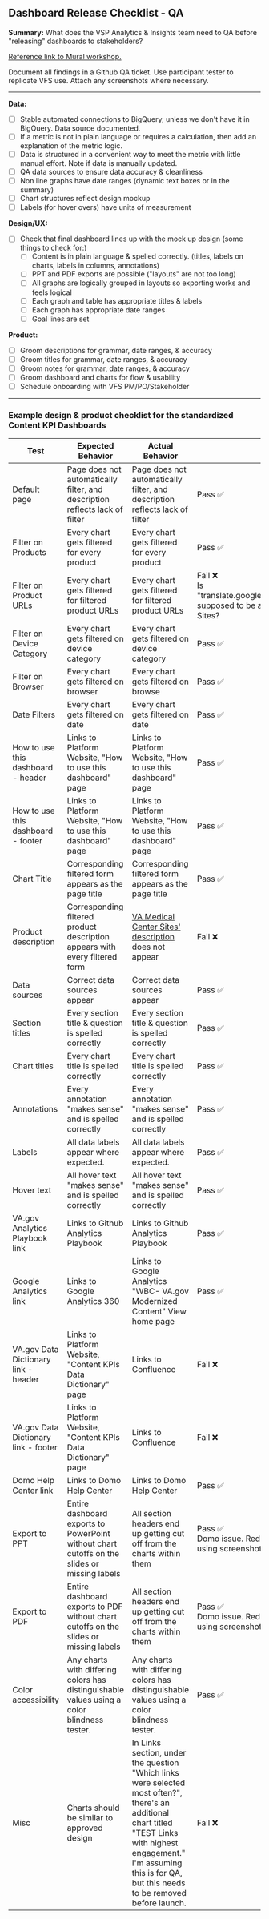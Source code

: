 ## Dashboard Release Checklist - QA

**Summary:** What does the VSP Analytics & Insights team need to QA before "releasing" dashboards to stakeholders?

[Reference link to Mural workshop.](https://app.mural.co/t/adhocvetsgov9623/m/adhocvetsgov9623/1588869654736/1016c93b9f51bc33c49b1d404c716730b052ed90)

Document all findings in a Github QA ticket. Use participant tester to replicate VFS use. Attach any screenshots where necessary.

---


**Data:**
  - [ ] Stable automated connections to BigQuery, unless we don't have it in BigQuery. Data source documented.
  - [ ] If a metric is not in plain language or requires a calculation, then add an explanation of the metric logic.
  - [ ] Data is structured in a convenient way to meet the metric with little manual effort. Note if data is manually updated.
  - [ ] QA data sources to ensure data accuracy & cleanliness
  - [ ] Non line graphs have date ranges (dynamic text boxes or in the summary)
  - [ ] Chart structures reflect design mockup
  - [ ] Labels (for hover overs) have units of measurement

**Design/UX:**

- [ ] Check that final dashboard lines up with the mock up design (some things to check for:)
  - [ ] Content is in plain language & spelled correctly. (titles, labels on charts, labels in columns, annotations)
  - [ ] PPT and PDF exports are possible ("layouts" are not too long)
  - [ ] All graphs are logically grouped in layouts so exporting works and feels logical
  - [ ] Each graph and table has appropriate titles & labels
  - [ ] Each graph has appropriate date ranges
  - [ ] Goal lines are set

**Product:**

  - [ ] Groom descriptions for grammar, date ranges, & accuracy
  - [ ] Groom titles for grammar, date ranges, & accuracy
  - [ ] Groom notes for grammar, date ranges, & accuracy
  - [ ] Groom dashboard and charts for flow & usability
  - [ ] Schedule onboarding with VFS PM/PO/Stakeholder

--- 
### Example design & product checklist for the standardized Content KPI Dashboards

| Test                                 | Expected Behavior                                            | Actual Behavior                                              | Pass/Fail                                                    |
| ------------------------------------ | ------------------------------------------------------------ | ------------------------------------------------------------ | ------------------------------------------------------------ |
| Default page                         | Page does not automatically filter, and description reflects lack of filter | Page does not automatically filter, and description reflects lack of filter | Pass ✅                                                       |
| Filter on Products                   | Every chart gets filtered for every product                  | Every chart gets filtered for every product                  | Pass ✅                                                       |
| Filter on Product URLs               | Every chart gets filtered for filtered product URLs          | Every chart gets filtered for filtered product URLs          | Fail ❌<br />Is "translate.googleusercontent.com/translate_c" supposed to be a part of VA Medical Center Sites? |
| Filter on Device Category            | Every chart gets filtered on device category                 | Every chart gets filtered on device category                 | Pass ✅                                                       |
| Filter on Browser                    | Every chart gets filtered on browser                         | Every chart gets filtered on browse                          | Pass ✅                                                       |
| Date Filters                         | Every chart gets filtered on date                            | Every chart gets filtered on date                            | Pass ✅                                                       |
| How to use this dashboard - header   | Links to Platform Website, "How to use this dashboard" page  | Links to Platform Website, "How to use this dashboard" page  | Pass ✅                                                       |
| How to use this dashboard - footer   | Links to Platform Website, "How to use this dashboard" page  | Links to Platform Website, "How to use this dashboard" page  | Pass ✅                                                       |
| Chart Title                          | Corresponding filtered form appears as the page title        | Corresponding filtered form appears as the page title        | Pass ✅                                                       |
| Product description                  | Corresponding filtered product description appears with every filtered form | [VA Medical Center Sites' description](https://docs.google.com/spreadsheets/d/1j5IBSAqNEJI9_tmHhYakukwrRIvCGAsh5e6hJ38hw9w/edit#gid=0) does not appear | Fail ❌                                                       |
| Data sources                         | Correct data sources appear                                  | Correct data sources appear                                  | Pass ✅                                                       |
| Section titles                       | Every section title & question is spelled correctly          | Every section title & question is spelled correctly          | Pass ✅                                                       |
| Chart titles                         | Every chart title is spelled correctly                       | Every chart title is spelled correctly                       | Pass ✅                                                       |
| Annotations                          | Every annotation "makes sense" and is spelled correctly      | Every annotation "makes sense" and is spelled correctly      | Pass ✅                                                       |
| Labels                               | All data labels appear where expected.                       | All data labels appear where expected.                       | Pass ✅                                                       |
| Hover text                           | All hover text "makes sense" and is spelled correctly        | All hover text "makes sense" and is spelled correctly        | Pass ✅                                                       |
| VA.gov Analytics Playbook link       | Links to Github Analytics Playbook                           | Links to Github Analytics Playbook                           | Pass ✅                                                       |
| Google Analytics link                | Links to Google Analytics 360                                | Links to Google Analytics "WBC- VA.gov Modernized Content" View home page | Pass ✅                                                       |
| VA.gov Data Dictionary link - header | Links to Platform Website, "Content KPIs Data Dictionary" page | Links to Confluence                                          | Fail ❌                                                       |
| VA.gov Data Dictionary link - footer | Links to Platform Website, "Content KPIs Data Dictionary" page | Links to Confluence                                          | Fail ❌                                                       |
| Domo Help Center link                | Links to Domo Help Center                                    | Links to Domo Help Center                                    | Pass ✅                                                       |
| Export to PPT                        | Entire dashboard exports to PowerPoint without chart cutoffs on the slides or missing labels | All section headers end up getting cut off from the charts within them | Pass ✅<br />Domo issue. Redirecting VFS teams to export using screenshots |
| Export to PDF                        | Entire dashboard exports to PDF without chart cutoffs on the slides or missing labels | All section headers end up getting cut off from the charts within them | Pass ✅<br />Domo issue. Redirecting VFS teams to export using screenshots |
| Color accessibility                  | Any charts with differing colors has distinguishable  values using a color blindness tester. | Any charts with differing colors has distinguishable  values using a color blindness tester. | Pass ✅                                                       |
| Misc                                 | Charts should be similar to approved design                  | In Links section, under the question "Which links were selected most often?", there's an additional chart titled "TEST Links with highest engagement." I'm assuming this is for QA, but this needs to be removed before launch. | Fail ❌                                                       |
